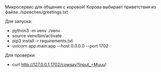 Микросервис для общения с коровой!
Корова выбирает приветствия из файла ./speeches/greetings.txt 


Для запуска:
- python3 -m venv ./venv
- source venv/bin/activate
- pip3 install -r requirements.txt
- uvicorn app.main:app --host 0.0.0.0 --port 1702

Для проверки:
- curl http://127.0.0.1:1702/cowsay?input_=Muuu!